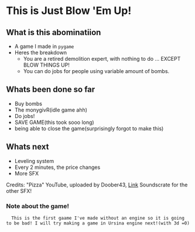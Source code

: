 # This is Just Blow 'Em Up!



## What is this abominatiion
 - A game I made in ``` pygame ```
 - Heres the breakdown
      - You are a retired demolition expert, with nothing to do ... EXCEPT BLOW THINGS UP!
      - You can do jobs for people using variable amount of bombs.




## Whats been done so far
 - Buy bombs
 - The monygivR(idle game ahh)
 - Do jobs!
 - SAVE GAME(this took sooo long)
 - being able to close the game(surprisingly forgot to make this)
## Whats next
 - Leveling system
 - Every 2 minutes, the price changes
 - More SFX

Credits:
"Pizza" YouTube, uploaded by Doober43, [Link](https://www.youtube.com/watch?v=NbGhHc4TloE&t=42s)
Soundscrate for the other SFX!

### Note about the game!
      This is the first gaame I've made without an engine so it is going to be bad! I will try making a game in Ursina engine next!(with 3d =0)